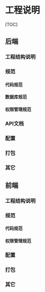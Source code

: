 # 工程说明

[TOC]

## 后端

### 工程结构说明

### 规范

#### 代码规范

#### 数据库规范

#### 权限管理规范

### API文档

### 配置

### 打包

### 其它

## 前端

### 工程结构说明

### 规范

#### 代码规范

#### 权限管理规范

### 配置

### 打包

### 其它
